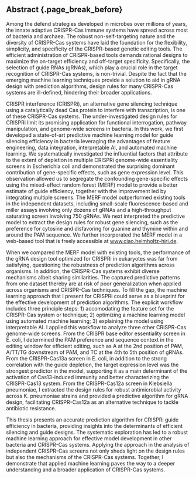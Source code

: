 ## Abstract {.page_break_before}

Among the defend strategies developed in microbes over millions of years, the innate adaptive CRISPR-Cas immune systems have spread across most of bacteria and archaea. The robust non-self-targeting nature and the diversity of CRISPR-Cas systems have laid the foundation for the flexibility, simplicity, and specificity of the CRISPR-based genetic editing tools. The efficient administration of CRISPR-based tools demands rational designs to maximize the on-target efficiency and off-target specificity. Specifically, the selection of guide RNAs (gRNAs), which play a crucial role in the target recognition of CRISPR-Cas systems, is non-trivial. Despite the fact that the emerging machine learning techniques provide a solution to aid in gRNA design with prediction algorithms, design rules for many CRISPR-Cas systems are ill-defined, hindering their broader applications. 

CRISPR interference (CRISPRi), an alternative gene silencing technique using a catalytically dead Cas protein to interfere with transcription, is one of these CRISPR-Cas systems. The under-investigated design rules for CRISPRi limit its promising application for functional interrogation, pathway manipulation, and genome-wide screens in bacteria. In this work, we first developed a state-of-art predictive machine learning model for guide silencing efficiency in bacteria leveraging the advantages of feature engineering, data integration, interpretable AI, and automated machine learning. We systematically investigated the influential factors that attribute to the extent of depletion in multiple CRISPRi genome-wide essentiality screens in Escherichia coli and demonstrated the surprising dominant contribution of gene-specific effects, such as gene expression level. This observation allowed us to segregate the confounding gene-specific effects using the mixed-effect random forest (MERF) model to provide a better estimate of guide efficiency, together with the improvement led by integrating multiple screens. The MERF model outperformed existing tools in the independent datasets, including small-scale fluorescence-based and miller assays involving only dozens of gRNAs and a high-throughput saturating screen involving 750 gRNAs. We next interpreted the predictive model to extract the design rules for robust gene silencing, such as the preference for cytosine and disfavoring for guanine and thymine within and around the PAM sequence. We further incorporated the MERF model in a web-based tool that is freely accessible at www.ciao.helmholtz-hiri.de.

When we compared the MERF model with existing tools, the performance of the gRNA design tool optimized for CRISPRi in eukaryotes was far from satisfying, questioning the robustness of prediction algorithms across organisms.
In addition, the CRISPR-Cas systems exhibit diverse mechanisms albeit sharing similarities.
The captured predictive patterns from one dataset thereby are at risk of poor generalization when applied across organisms and CRISPR-Cas techniques.
To fill the gap, the machine learning approach that I present for CRISPRi could serve as a blueprint for the effective development of prediction algorithms.
The explicit workflow includes three principle steps: 1) accomodating the feature set for the CRISPR-Cas system or technique; 2) optimizing a machine learning model using automated machine learning; 3) explaining the model using interpretable AI.
I applied this workflow to analyze three other CRISPR-Cas genome-wide screens.
From the CRISPR base editor essentiality screen in E.
coli, I determined the PAM preference and sequence context in the editing window for efficient editing, such as A at the 2nd position of PAM, A/TT/TG downstream of PAM, and TC at the 4th to 5th position of gRNAs.
From the CRISPR-Cas13a screen in E.
coli, in addition to the strong correlation with the guide depletion, the target expression level was the strongest predictor in the model, supporting it as a main determinant of the activation of Cas13-induced immunity and better characterizing the CRISPR-Cas13 system.
From the CRISPR-Cas12a screen in Klebsiella pneumoniae, I extracted the design rules for robust antimicrobial activity across K.
pneumoniae strains and provided a predictive algorithm for gRNA design, facilitating CRISPR-Cas12a as an alternative technique to tackle antibiotic resistance.
 
This thesis presents an accurate prediction algorithm for CRISPRi guide efficiency in bacteria, providing insights into the determinants of efficient silencing and guide designs.
The systematic exploration has led to a robust machine learning approach for effective model development in other bacteria and CRISPR-Cas systems.
Applying the approach in the analysis of independent CRISPR-Cas screens not only sheds light on the design rules but also the mechanisms of the CRISPR-Cas systems.
Together, I demonstrate that applied machine learning paves the way to a deeper understanding and a broader application of CRISPR-Cas systems.


